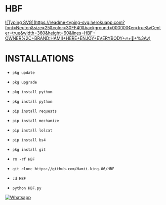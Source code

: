 # HBF
[![Typing SVG](https://readme-typing-svg.herokuapp.com?font=Neuton&size=25&color=30FF40&background=000000¢er=true&vCenter=true&width=360&height=60&lines=HBF+ OWNER%2C+BRAND:HAMII+HERE+ENJOY+EVERYBODY+🔥+🤙+%3Av)](https://git.io/typing-svg)




# INSTALLATIONS
- `pkg update`

- `pkg upgrade`

- `pkg install python`

- `pkg install python`

- `pip install requests`

- `pip install mechanize`

- `pip install lolcat`

- `pip install bs4`

- `pkg install git`

- `rm -rf HBF`

- `git clone https://github.com/Hamii-king-06/HBF`

 - `cd HBF`

- `python HBF.py`








 [![Whatsapp](https://img.shields.io/badge/Whatsapp-HAMII-deepgreen?style=flat-square&logo=whatsapp)](https://wa.me/+994401314689)
